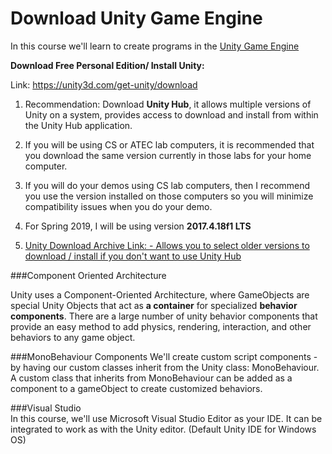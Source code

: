 # Download Unity Game Engine

In this course we'll learn to create programs in the [Unity Game Engine](https://unity3d.com/)

**Download Free Personal Edition/ Install Unity:**

Link: https://unity3d.com/get-unity/download

1. Recommendation:  Download **Unity Hub**, it allows multiple versions of Unity on a system, provides access to download and install from within the Unity Hub application. 

2. If you will be using CS or ATEC lab computers, it is recommended that you download the same version currently in those labs for your home computer.
  
3. If you will do your demos using CS lab computers, then I recommend you use the version installed on those computers so you will minimize compatibility issues when you do your demo.

4. For Spring 2019, I will be using version **2017.4.18f1 LTS**

5. [Unity Download Archive Link: - Allows you to select older versions to download / install if you don't want to use Unity Hub](https://unity3d.com/get-unity/download/archive?_ga=2.71273109.422491543.1 )

###Component Oriented Architecture

Unity uses a Component-Oriented Architecture, where GameObjects are special Unity Objects that act as **a container** for specialized **behavior components**.  There are a large number of unity behavior components that provide an easy method to add physics, rendering, interaction, and other behaviors to any game object.  

###MonoBehaviour Components
We'll create custom script components - by having our custom classes inherit from the Unity class: MonoBehaviour.  A custom class that inherits from MonoBehaviour can be added as a component to a gameObject to create customized behaviors.


###Visual Studio  
In this course, we'll use Microsoft Visual Studio Editor as your IDE.  It can be integrated to work as with the Unity editor.  (Default Unity IDE for Windows OS)




